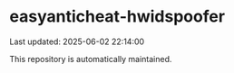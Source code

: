 # easyanticheat-hwidspoofer

Last updated: 2025-06-02 22:14:00

This repository is automatically maintained.
